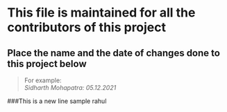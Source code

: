 # This file is maintained for all the contributors of this project

## Place the name and the date of changes done to this project below

> For example: <br />
> _Sidharth Mohapatra: 05.12.2021_

###This is a new line
sample
rahul